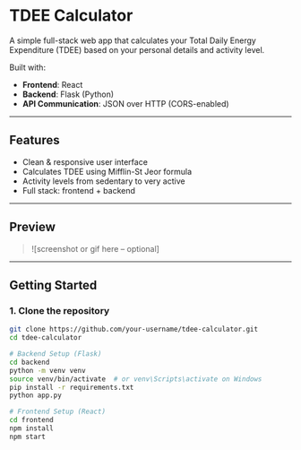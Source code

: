 #  TDEE Calculator

A simple full-stack web app that calculates your Total Daily Energy Expenditure (TDEE) based on your personal details and activity level.

Built with:
- **Frontend**: React
- **Backend**: Flask (Python)
- **API Communication**: JSON over HTTP (CORS-enabled)

---

##  Features

- Clean & responsive user interface
- Calculates TDEE using Mifflin-St Jeor formula
- Activity levels from sedentary to very active
- Full stack: frontend + backend

---

##  Preview

> ![screenshot or gif here – optional]

---

##  Getting Started

### 1. Clone the repository

```bash
git clone https://github.com/your-username/tdee-calculator.git
cd tdee-calculator

# Backend Setup (Flask)
cd backend
python -m venv venv
source venv/bin/activate  # or venv\Scripts\activate on Windows
pip install -r requirements.txt
python app.py

# Frontend Setup (React)
cd frontend
npm install
npm start

